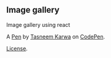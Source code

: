Image gallery
-------------
Image gallery using react

A [Pen](https://codepen.io/tk89/pen/QPKoVy) by [Tasneem Karwa](https://codepen.io/tk89) on [CodePen](https://codepen.io).

[License](https://codepen.io/tk89/pen/QPKoVy/license).